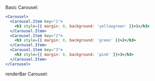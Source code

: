 Basic Carousel:

```jsx
<Carousel>
  <Carousel.Item key="1">
    <h3 style={{ margin: 0, background: 'yellowgreen' }}>1</h3>
  </Carousel.Item>
  <Carousel.Item key="2">
    <h3 style={{ margin: 0, background: 'green' }}>2</h3>
  </Carousel.Item>
  <Carousel.Item key="3">
    <h3 style={{ margin: 0, background: 'pink' }}>3</h3>
  </Carousel.Item>
</Carousel>
```
renderBar Carousel:

```jsx

```
